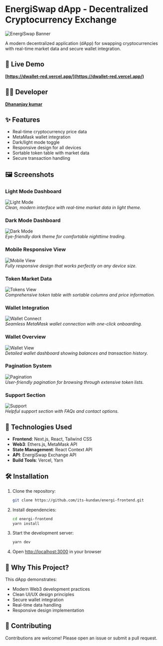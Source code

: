 # EnergiSwap dApp - Decentralized Cryptocurrency Exchange

![EnergiSwap Banner](public/images/home.png)

A modern decentralized application (dApp) for swapping cryptocurrencies with real-time market data and secure wallet integration.

## 🔗 Live Demo
**[https://dwallet-red.vercel.app/](https://dwallet-red.vercel.app/)**

## 👨‍💻 Developer
**[Dhananjay kumar](https://github.com/DhananjayP29)**

## ✨ Features

- Real-time cryptocurrency price data
- MetaMask wallet integration
- Dark/light mode toggle
- Responsive design for all devices
- Sortable token table with market data
- Secure transaction handling

## 🖼️ Screenshots

### Light Mode Dashboard
![Light Mode](public/images/home.png)  
*Clean, modern interface with real-time market data in light theme.*

### Dark Mode Dashboard
![Dark Mode](public/images/homed.png)  
*Eye-friendly dark theme for comfortable nighttime trading.*

### Mobile Responsive View
![Mobile View](public/images/mobile%20view.png)  
*Fully responsive design that works perfectly on any device size.*

### Token Market Data
![Tokens View](public/images/tokens.png)  
*Comprehensive token table with sortable columns and price information.*

### Wallet Integration
![Wallet Connect](public/images/connect.png)  
*Seamless MetaMask wallet connection with one-click onboarding.*

### Wallet Overview
![Wallet View](public/images/wallet.png)  
*Detailed wallet dashboard showing balances and transaction history.*

### Pagination System
![Pagination](public/images/pagination.png)  
*User-friendly pagination for browsing through extensive token lists.*

### Support Section
![Support](public/images/support.png)  
*Helpful support section with FAQs and contact options.*

## 🚀 Technologies Used

- **Frontend**: Next.js, React, Tailwind CSS
- **Web3**: Ethers.js, MetaMask API
- **State Management**: React Context API
- **API**: EnergiSwap Exchange API
- **Build Tools**: Vercel, Yarn

## 🛠️ Installation

1. Clone the repository:
   ```bash
   git clone https://github.com/its-kundan/energi-frontend.git
   ```
2. Install dependencies:
   ```bash
   cd energi-frontend
   yarn install
   ```
3. Start the development server:
   ```bash
   yarn dev
   ```
4. Open [http://localhost:3000](http://localhost:3000) in your browser

## 🌟 Why This Project?

This dApp demonstrates:
- Modern Web3 development practices
- Clean UI/UX design principles
- Secure wallet integration
- Real-time data handling
- Responsive design implementation

## 🤝 Contributing

Contributions are welcome! Please open an issue or submit a pull request.
